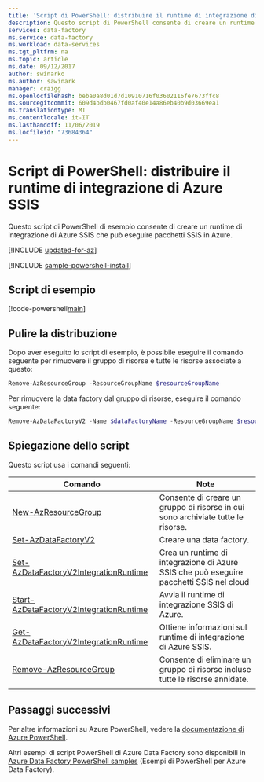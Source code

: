 ```yaml
---
title: 'Script di PowerShell: distribuire il runtime di integrazione di Azure SSIS'
description: Questo script di PowerShell consente di creare un runtime di integrazione di Azure SSIS che può eseguire pacchetti SSIS nel cloud.
services: data-factory
ms.service: data-factory
ms.workload: data-services
ms.tgt_pltfrm: na
ms.topic: article
ms.date: 09/12/2017
author: swinarko
ms.author: sawinark
manager: craigg
ms.openlocfilehash: beba0a8d01d7d10910716f03602116fe7673ffc8
ms.sourcegitcommit: 609d4bdb0467fd0af40e14a86eb40b9d03669ea1
ms.translationtype: MT
ms.contentlocale: it-IT
ms.lasthandoff: 11/06/2019
ms.locfileid: "73684364"
---
```

# <a name="powershell-script---deploy-azure-ssis-integration-runtime"></a>Script di PowerShell: distribuire il runtime di integrazione di Azure SSIS

Questo script di PowerShell di esempio consente di creare un runtime di integrazione di Azure SSIS che può eseguire pacchetti SSIS in Azure.  

[!INCLUDE [updated-for-az](../../../includes/updated-for-az.md)]

[!INCLUDE [sample-powershell-install](../../../includes/sample-powershell-install-no-ssh-az.md)]

## <a name="sample-script"></a>Script di esempio

[!code-powershell[main](../../../powershell_scripts/data-factory/deploy-azure-ssis-integration-runtime/deploy-azure-ssis-integration-runtime.ps1 "Deploy Azure-SSIS Integration Runtime")]

## <a name="clean-up-deployment"></a>Pulire la distribuzione

Dopo aver eseguito lo script di esempio, è possibile eseguire il comando seguente per rimuovere il gruppo di risorse e tutte le risorse associate a questo:

```powershell
Remove-AzResourceGroup -ResourceGroupName $resourceGroupName
```
Per rimuovere la data factory dal gruppo di risorse, eseguire il comando seguente: 

```powershell
Remove-AzDataFactoryV2 -Name $dataFactoryName -ResourceGroupName $resourceGroupName
```

## <a name="script-explanation"></a>Spiegazione dello script

Questo script usa i comandi seguenti:

| Comando | Note |
|---|---|
| [New-AzResourceGroup](https://docs.microsoft.com/powershell/module/az.resources/new-azresourcegroup) | Consente di creare un gruppo di risorse in cui sono archiviate tutte le risorse. |
| [Set-AzDataFactoryV2](/powershell/module/az.datafactory/set-Azdatafactoryv2) | Creare una data factory. |
| [Set-AzDataFactoryV2IntegrationRuntime](/powershell/module/az.datafactory/set-Azdatafactoryv2integrationruntime) | Crea un runtime di integrazione di Azure SSIS che può eseguire pacchetti SSIS nel cloud |
| [Start-AzDataFactoryV2IntegrationRuntime](/powershell/module/az.datafactory/start-Azdatafactoryv2integrationruntime) | Avvia il runtime di integrazione SSIS di Azure. |
| [Get-AzDataFactoryV2IntegrationRuntime](/powershell/module/az.datafactory/get-Azdatafactoryv2integrationruntime) | Ottiene informazioni sul runtime di integrazione di Azure SSIS. |
| [Remove-AzResourceGroup](https://docs.microsoft.com/powershell/module/az.resources/remove-azresourcegroup) | Consente di eliminare un gruppo di risorse incluse tutte le risorse annidate. |
|||

## <a name="next-steps"></a>Passaggi successivi

Per altre informazioni su Azure PowerShell, vedere la [documentazione di Azure PowerShell](https://docs.microsoft.com/powershell/).

Altri esempi di script PowerShell di Azure Data Factory sono disponibili in [Azure Data Factory PowerShell samples](../samples-powershell.md) (Esempi di PowerShell per Azure Data Factory).

